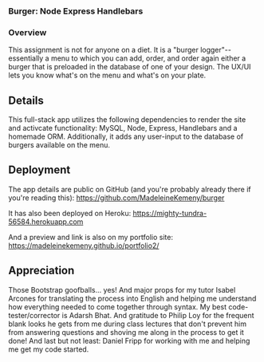 ### Burger: Node Express Handlebars

### Overview

This assignment is not for anyone on a diet. It is a "burger logger"--essentially a menu to which you can add, order, and order again either a burger that is preloaded in the database of one of your design. The UX/UI lets you know what's on the menu and what's on your plate.

## Details
This full-stack app utilizes the following dependencies to render the site and activcate functionality: MySQL, Node, Express, Handlebars and a homemade ORM. Additionally, it adds any user-input to the database of burgers available on the menu.

## Deployment
The app details are public on GitHub (and you're probably already there if you're reading this): https://github.com/MadeleineKemeny/burger

It has also been deployed on Heroku: https://mighty-tundra-56584.herokuapp.com

And a preview and link is also on my portfolio site: https://madeleinekemeny.github.io/portfolio2/

## Appreciation
Those Bootstrap goofballs... yes! And major props for my tutor Isabel Arcones for translating the process into English and helping me understand how everything needed to come together through syntax. My best code-tester/corrector is Adarsh Bhat. And gratitude to Philip Loy for the frequent blank looks he gets from me during class lectures that don't prevent him from answering questions and shoving me along in the process to get it done! And last but not least: Daniel Fripp for working with me and helping me get my code started.
